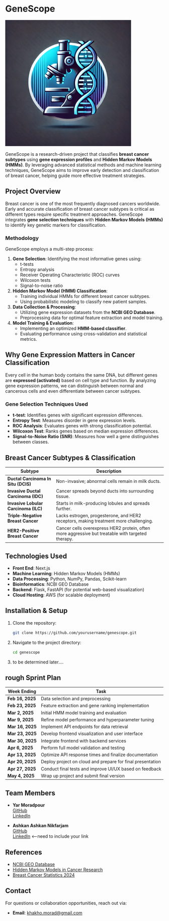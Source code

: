 # GeneScope

<img src="https://raw.githubusercontent.com/khmorad/csvStore/refs/heads/main/genescope2.webp" alt="Mood Stabilizer" width="400" />


GeneScope is a research-driven project that classifies **breast cancer subtypes** using **gene expression profiles** and **Hidden Markov Models (HMMs)**. By leveraging advanced statistical methods and machine learning techniques, GeneScope aims to improve early detection and classification of breast cancer, helping guide more effective treatment strategies.

## Project Overview

Breast cancer is one of the most frequently diagnosed cancers worldwide. Early and accurate classification of breast cancer subtypes is critical as different types require specific treatment approaches. GeneScope integrates **gene selection techniques** with **Hidden Markov Models (HMMs)** to identify key genetic markers for classification.

### Methodology

GeneScope employs a multi-step process:
1. **Gene Selection**: Identifying the most informative genes using:
   - t-tests
   - Entropy analysis
   - Receiver Operating Characteristic (ROC) curves
   - Wilcoxon tests
   - Signal-to-noise ratio
2. **Hidden Markov Model (HMM) Classification**:
   - Training individual HMMs for different breast cancer subtypes.
   - Using probabilistic modeling to classify new patient samples.
3. **Data Collection & Processing**:
   - Utilizing gene expression datasets from the **NCBI GEO Database**.
   - Preprocessing data for optimal feature extraction and model training.
4. **Model Training & Evaluation**:
   - Implementing an optimized **HMM-based classifier**.
   - Evaluating performance using cross-validation and statistical metrics.

## Why Gene Expression Matters in Cancer Classification

Every cell in the human body contains the same DNA, but different genes are **expressed (activated)** based on cell type and function. By analyzing gene expression patterns, we can distinguish between normal and cancerous cells and even differentiate between cancer subtypes.

### Gene Selection Techniques Used
- **t-test**: Identifies genes with significant expression differences.
- **Entropy Test**: Measures disorder in gene expression levels.
- **ROC Analysis**: Evaluates genes with strong classification potential.
- **Wilcoxon Test**: Ranks genes based on median expression differences.
- **Signal-to-Noise Ratio (SNR)**: Measures how well a gene distinguishes between classes.

## Breast Cancer Subtypes & Classification

| Subtype | Description |
|---------|-------------|
| **Ductal Carcinoma In Situ (DCIS)** | Non-invasive; abnormal cells remain in milk ducts. |
| **Invasive Ductal Carcinoma (IDC)** | Cancer spreads beyond ducts into surrounding tissue. |
| **Invasive Lobular Carcinoma (ILC)** | Starts in milk-producing lobules and spreads further. |
| **Triple-Negative Breast Cancer** | Lacks estrogen, progesterone, and HER2 receptors, making treatment more challenging. |
| **HER2-Positive Breast Cancer** | Cancer cells overexpress HER2 protein, often more aggressive but treatable with targeted therapy. |

## Technologies Used

- **Front End**: Next.js
- **Machine Learning**: Hidden Markov Models (HMMs)
- **Data Processing**: Python, NumPy, Pandas, Scikit-learn
- **Bioinformatics**: NCBI GEO Database
- **Backend**: Flask, FastAPI (for potential web-based visualization)
- **Cloud Hosting**: AWS (for scalable deployment)

## Installation & Setup

1. Clone the repository:
   ```bash
   git clone https://github.com/yourusername/genescope.git
   ```
2. Navigate to the project directory:
   ```bash
   cd genescope
   ```
3. to be determined later....

## rough Sprint Plan 

| Week Ending | Task |
|-------------|------|
| **Feb 16, 2025** | Data selection and preprocessing |
| **Feb 23, 2025** | Feature extraction and gene ranking implementation |
| **Mar 2, 2025** | Initial HMM model training and evaluation |
| **Mar 9, 2025** | Refine model performance and hyperparameter tuning |
| **Mar 16, 2025** | Implement API endpoints for data retrieval |
| **Mar 23, 2025** | Develop frontend visualization and user interface |
| **Mar 30, 2025** | Integrate frontend with backend services |
| **Apr 6, 2025** | Perform full model validation and testing |
| **Apr 13, 2025** | Optimize API response times and finalize documentation |
| **Apr 20, 2025** | Deploy project on cloud and prepare for final presentation |
| **Apr 27, 2025** | Conduct final tests and improve UI/UX based on feedback |
| **May 4, 2025** | Wrap up project and submit final version |

## Team Members

- **Yar Moradpour**  
  [GitHub](https://github.com/khmorad)  
  [LinkedIn](https://linkedin.com/in/kmoradpour)  

- **Ashkan Ashkan Nikfarjam**  
  [GitHub](https://github.com/ANikfarjam)  
  [LinkedIn](#) <--need to include your link

## References
- [NCBI GEO Database](https://www.ncbi.nlm.nih.gov/geo/)
- [Hidden Markov Models in Cancer Research](https://www.ncbi.nlm.nih.gov/pmc/articles/PMC4478970/)
- [Breast Cancer Statistics 2024](https://www.cancer.org/)

## Contact
For questions or collaboration opportunities, reach out via:
- **Email**: khakho.morad@gmail.com
